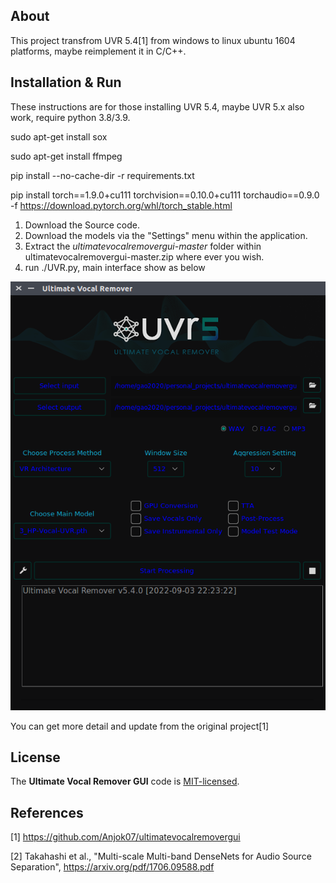 

## About

This project transfrom UVR 5.4[1] from windows to linux ubuntu 1604 platforms, maybe reimplement it in C/C++. 

## Installation & Run

These instructions are for those installing UVR 5.4, maybe UVR 5.x also work, require python 3.8/3.9.

sudo apt-get install sox

sudo apt-get install ffmpeg

pip install --no-cache-dir -r requirements.txt

pip install torch==1.9.0+cu111 torchvision==0.10.0+cu111 torchaudio==0.9.0 -f https://download.pytorch.org/whl/torch_stable.html

1. Download the Source code.
2. Download the models via the "Settings" menu within the application.
3. Extract the *ultimatevocalremovergui-master* folder within ultimatevocalremovergui-master.zip where ever you wish.
4. run ./UVR.py, main interface show as below

![image](https://github.com/NanKeRen2020/UVR5_Linux/blob/main/main.png)

You can get more detail and update from the original project[1]

## License

The **Ultimate Vocal Remover GUI** code is [MIT-licensed](LICENSE). 

## References

[1] https://github.com/Anjok07/ultimatevocalremovergui

[2] Takahashi et al., "Multi-scale Multi-band DenseNets for Audio Source Separation", https://arxiv.org/pdf/1706.09588.pdf
